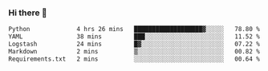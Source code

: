 ### Hi there 👋

<!--START_SECTION:waka-->

```txt
Python             4 hrs 26 mins   ███████████████████▓░░░░░   78.80 %
YAML               38 mins         ███░░░░░░░░░░░░░░░░░░░░░░   11.52 %
Logstash           24 mins         █▓░░░░░░░░░░░░░░░░░░░░░░░   07.22 %
Markdown           2 mins          ▒░░░░░░░░░░░░░░░░░░░░░░░░   00.82 %
Requirements.txt   2 mins          ░░░░░░░░░░░░░░░░░░░░░░░░░   00.64 %
```

<!--END_SECTION:waka-->

<!--
**Jonas-VanHaeken/Jonas-VanHaeken** is a ✨ _special_ ✨ repository because its `README.md` (this file) appears on your GitHub profile.

Here are some ideas to get you started:

- 🔭 I’m currently working on ...
- 🌱 I’m currently learning ...
- 👯 I’m looking to collaborate on ...
- 🤔 I’m looking for help with ...
- 💬 Ask me about ...
- 📫 How to reach me: ...
- 😄 Pronouns: ...
- ⚡ Fun fact: ...
-->
